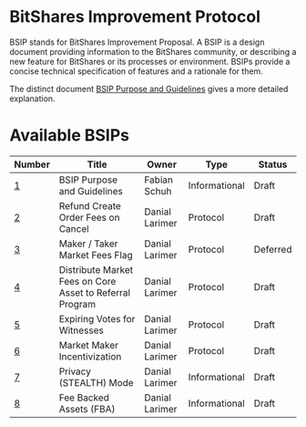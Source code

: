 # BitShares Improvement Protocol

BSIP stands for BitShares Improvement Proposal. A BSIP is a design document
providing information to the BitShares community, or describing a new feature for
BitShares or its processes or environment. BSIPs provide a concise
technical specification of features and a rationale for them.

The distinct document [BSIP Purpose and Guidelines](bsip-0001.md) gives a more
detailed explanation.

# Available BSIPs

Number             | Title                              | Owner          | Type           | Status
------------------ | ---------------------------        | -------------- | -------------- | -------
[1](bsip-0001.md)  | BSIP Purpose and Guidelines        | Fabian Schuh   | Informational  | Draft
[2](bsip-0002.md)  | Refund Create Order Fees on Cancel | Danial Larimer | Protocol       | Draft
[3](bsip-0003.md)  | Maker / Taker Market Fees Flag     | Danial Larimer | Protocol       | Deferred
[4](bsip-0004.md)  | Distribute Market Fees on Core Asset to Referral Program | Danial Larimer | Protocol | Draft
[5](bsip-0005.md)  | Expiring Votes for Witnesses       | Danial Larimer | Protocol       | Draft
[6](bsip-0006.md)  | Market Maker Incentivization       | Danial Larimer | Protocol       | Draft
[7](bsip-0007.md)  | Privacy (STEALTH) Mode             | Danial Larimer | Informational  | Draft
[8](bsip-0008.md)  | Fee Backed Assets (FBA)            | Danial Larimer | Informational  | Draft
